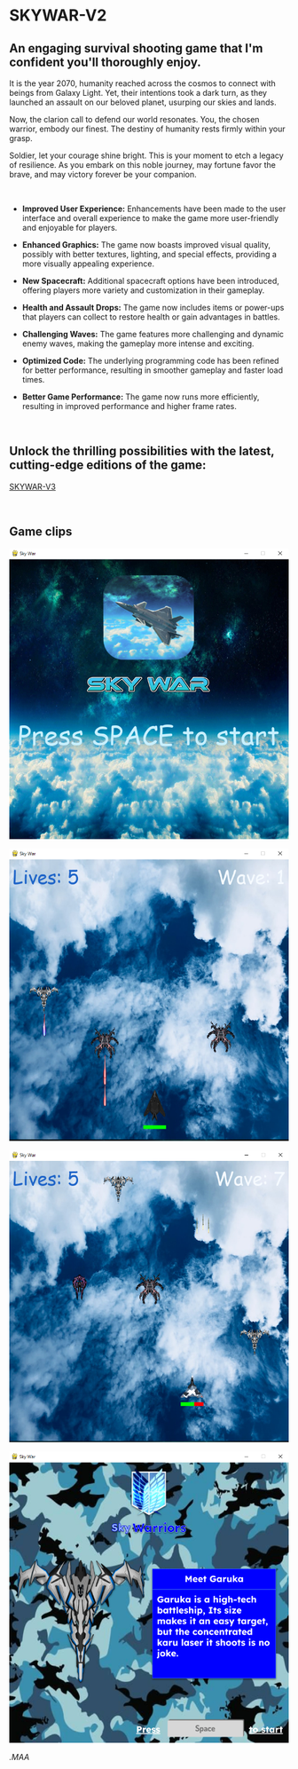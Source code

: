 # SKYWAR-V2

## An engaging survival shooting game that I'm confident you'll thoroughly enjoy.

It is the year 2070, humanity reached across the cosmos to connect with beings from Galaxy Light. Yet, their intentions took a dark turn, as they launched an assault on our beloved planet, usurping our skies and lands.

Now, the clarion call to defend our world resonates. You, the chosen warrior, embody our finest. The destiny of humanity rests firmly within your grasp.

Soldier, let your courage shine bright. This is your moment to etch a legacy of resilience. As you embark on this noble journey, may fortune favor the brave, and may victory forever be your companion.

<br/>

- **Improved User Experience:** Enhancements have been made to the user interface and overall experience to make the game more user-friendly and enjoyable for players.

- **Enhanced Graphics:** The game now boasts improved visual quality, possibly with better textures, lighting, and special effects, providing a more visually appealing experience.

- **New Spacecraft:** Additional spacecraft options have been introduced, offering players more variety and customization in their gameplay.

- **Health and Assault Drops:** The game now includes items or power-ups that players can collect to restore health or gain advantages in battles.

- **Challenging Waves:** The game features more challenging and dynamic enemy waves, making the gameplay more intense and exciting.

- **Optimized Code:** The underlying programming code has been refined for better performance, resulting in smoother gameplay and faster load times.

- **Better Game Performance:** The game now runs more efficiently, resulting in improved performance and higher frame rates.

<br/>

**Unlock the thrilling possibilities with the latest, cutting-edge editions of the game:**
---
[SKYWAR-V3](https://github.com/MA-Abahmane/SKYWAR/tree/SKYWAR-V3)

<br/>

Game clips
---

![img](https://github.com/MA-Abahmane/SKYWAR/blob/SKYWAR-V2/images/main-V2.png)

![img](https://github.com/MA-Abahmane/SKYWAR/blob/SKYWAR-V2/images/inGameI-V2.png)

![img](https://github.com/MA-Abahmane/SKYWAR/blob/SKYWAR-V2/images/inGameII-V2.png)

![img](https://github.com/MA-Abahmane/SKYWAR/blob/SKYWAR-V2/images/slides-V2.png)

_*.MAA*_

